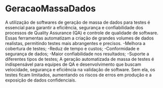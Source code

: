 # GeracaoMassaDados
A utilização de softwares de geração de massa de dados para testes é essencial para garantir a eficiência, segurança e confiabilidade dos processos de Quality Assurance (QA) e controle de qualidade de software. Essas ferramentas automatizam a criação de grandes volumes de dados realistas, permitindo testes mais abrangentes e precisos.
-Melhora a cobertura de testes;
-Reduz de tempo e custos;
-Conformidade e segurança de dados;
-Maior confiabilidade nos resultados;
-Suporte a diferentes tipos de testes;
A geração automatizada de massa de testes é indispensável para equipes de QA e desenvolvimento que buscam velocidade, segurança e eficiência na validação de software. Sem ela, os testes ficam limitados, aumentando os riscos de erros em produção e a exposição de dados confidenciais.
